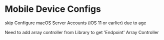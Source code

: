 #  Mobile Device Configs
skip Configure macOS Server Accounts (iOS 11 or earlier) due to age

Need to add array controller from Library to get 'Endpoint' Array Controller
